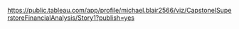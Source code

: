 https://public.tableau.com/app/profile/michael.blair2566/viz/CapstoneISuperstoreFinancialAnalysis/Story1?publish=yes
